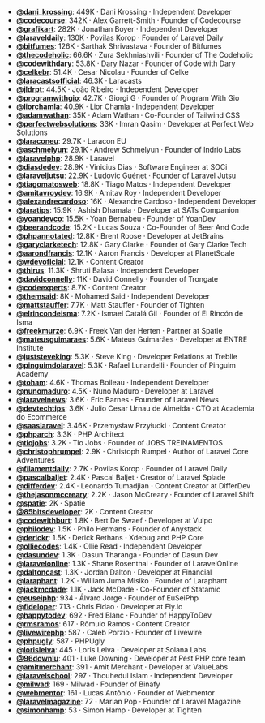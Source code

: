 - **[@dani_krossing](https://www.youtube.com/@dani_krossing)**: 449K ‧ Dani Krossing ‧ Independent Developer
- **[@codecourse](https://www.youtube.com/@codecourse)**: 342K ‧ Alex Garrett-Smith ‧ Founder of Codecourse
- **[@grafikart](https://www.youtube.com/@grafikart)**: 282K ‧ Jonathan Boyer ‧ Independent Developer
- **[@laraveldaily](https://www.youtube.com/@laraveldaily)**: 130K ‧ Povilas Korop ‧ Founder of Laravel Daily
- **[@bitfumes](https://www.youtube.com/@bitfumes)**: 126K ‧ Sarthak Shrivastava ‧ Founder of Bitfumes
- **[@thecodeholic](https://www.youtube.com/@thecodeholic)**: 66.6K ‧ Zura Sekhniashvili ‧ Founder of The Codeholic
- **[@codewithdary](https://www.youtube.com/@codewithdary)**: 53.8K ‧ Dary Nazar ‧ Founder of Code with Dary
- **[@celkebr](https://www.youtube.com/@celkebr)**: 51.4K ‧ Cesar Nicolau ‧ Founder of Celke
- **[@laracastsofficial](https://www.youtube.com/@laracastsofficial)**: 46.3K ‧ Laracasts
- **[@jldrpt](https://www.youtube.com/@jldrpt)**: 44.5K ‧ João Ribeiro ‧ Independent Developer
- **[@programwithgio](https://www.youtube.com/@programwithgio)**: 42.7K ‧ Giorgi G ‧ Founder of Program With Gio
- **[@liorchamla](https://www.youtube.com/@liorchamla)**: 40.9K ‧ Lior Chamla ‧ Independent Developer
- **[@adamwathan](https://www.youtube.com/@adamwathan)**: 35K ‧ Adam Wathan ‧ Co-Founder of Tailwind CSS
- **[@perfectwebsolutions](https://www.youtube.com/@perfectwebsolutions)**: 33K ‧ Imran Qasim ‧ Developer at Perfect Web Solutions
- **[@laraconeu](https://www.youtube.com/@laraconeu)**: 29.7K ‧ Laracon EU
- **[@aschmelyun](https://www.youtube.com/@aschmelyun)**: 29.1K ‧ Andrew Schmelyun ‧ Founder of Indrio Labs
- **[@laravelphp](https://www.youtube.com/@laravelphp)**: 28.9K ‧ Laravel
- **[@diasdedev](https://www.youtube.com/@diasdedev)**: 28.9K ‧ Vinicius Dias ‧ Software Engineer at SOCi
- **[@laraveljutsu](https://www.youtube.com/@laraveljutsu)**: 22.9K ‧ Ludovic Guénet ‧ Founder of Laravel Jutsu
- **[@tiagomatosweb](https://www.youtube.com/@tiagomatosweb)**: 18.8K ‧ Tiago Matos ‧ Independent Developer
- **[@amitavroydev](https://www.youtube.com/@amitavroydev)**: 16.9K ‧ Amitav Roy ‧ Independent Developer
- **[@alexandrecardoso](https://www.youtube.com/@alexandrecardoso)**: 16K ‧ Alexandre Cardoso ‧ Independent Developer
- **[@laratips](https://www.youtube.com/@laratips)**: 15.9K ‧ Ashish Dhamala ‧ Developer at SATs Companion
- **[@yoandevco](https://www.youtube.com/@yoandevco)**: 15.5K ‧ Yoan Bernabeu ‧ Founder of YoanDev
- **[@beerandcode](https://www.youtube.com/@beerandcode)**: 15.2K ‧ Lucas Souza ‧ Co-Founder of Beer And Code
- **[@phpannotated](https://www.youtube.com/@phpannotated)**: 12.8K ‧ Brent Roose ‧ Developer at JetBrains
- **[@garyclarketech](https://www.youtube.com/@garyclarketech)**: 12.8K ‧ Gary Clarke ‧ Founder of Gary Clarke Tech
- **[@aarondfrancis](https://www.youtube.com/@aarondfrancis)**: 12.1K ‧ Aaron Francis ‧ Developer at PlanetScale
- **[@wdevoficial](https://www.youtube.com/@wdevoficial)**: 12.1K ‧ Content Creator
- **[@thirus](https://www.youtube.com/@thirus)**: 11.3K ‧ Shruti Balasa ‧ Independent Developer
- **[@davidconnelly](https://www.youtube.com/@davidconnelly)**: 11K ‧ David Connelly ‧ Founder of Trongate
- **[@codeexperts](https://www.youtube.com/@codeexperts)**: 8.7K ‧ Content Creator
- **[@themsaid](https://www.youtube.com/@themsaid)**: 8K ‧ Mohamed Said ‧ Independent Developer
- **[@mattstauffer](https://www.youtube.com/@mattstauffer)**: 7.7K ‧ Matt Stauffer ‧ Founder of Tighten
- **[@elrincondeisma](https://www.youtube.com/@elrincondeisma)**: 7.2K ‧ Ismael Catalá Gil ‧ Founder of El Rincón de Isma
- **[@freekmurze](https://www.youtube.com/@freekmurze)**: 6.9K ‧ Freek Van der Herten ‧ Partner at Spatie
- **[@mateusguimaraes](https://www.youtube.com/@mateusguimaraes)**: 5.6K ‧ Mateus Guimarães ‧ Developer at ENTRE Institute
- **[@juststeveking](https://www.youtube.com/@juststeveking)**: 5.3K ‧ Steve King ‧ Developer Relations at Treblle
- **[@pinguimdolaravel](https://www.youtube.com/@pinguimdolaravel)**: 5.3K ‧ Rafael Lunardelli ‧ Founder of Pinguim Academy
- **[@toham](https://www.youtube.com/@toham)**: 4.6K ‧ Thomas Boileau ‧ Independent Developer
- **[@nunomaduro](https://www.youtube.com/@nunomaduro)**: 4.5K ‧ Nuno Maduro ‧ Developer at Laravel
- **[@laravelnews](https://www.youtube.com/@laravelnews)**: 3.6K ‧ Eric Barnes ‧ Founder of Laravel News
- **[@devtechtips](https://www.youtube.com/@devtechtips)**: 3.6K ‧ Julio Cesar Urnau de Almeida ‧ CTO at Academia do Ecommerce
- **[@saaslaravel](https://www.youtube.com/@saaslaravel)**: 3.46K ‧ Przemysław Przyłucki ‧ Content Creator
- **[@phparch](https://www.youtube.com/@phparch)**: 3.3K ‧ PHP Architect
- **[@tiojobs](https://www.youtube.com/@tiojobs)**: 3.2K ‧ Tio Jobs ‧ Founder of JOBS TREINAMENTOS
- **[@christophrumpel](https://www.youtube.com/@christophrumpel)**: 2.9K ‧ Christoph Rumpel ‧ Author of Laravel Core Adventures
- **[@filamentdaily](https://www.youtube.com/@filamentdaily)**: 2.7K ‧ Povilas Korop ‧ Founder of Laravel Daily
- **[@pascalbaljet](https://www.youtube.com/@pascalbaljet)**: 2.4K ‧ Pascal Baljet ‧ Creator of Laravel Splade
- **[@differdev](https://www.youtube.com/@differdev)**: 2.4K ‧ Leonardo Tumadjian ‧ Content Creator at DifferDev
- **[@thejasonmccreary](https://www.youtube.com/@thejasonmccreary)**: 2.2K ‧ Jason McCreary ‧ Founder of Laravel Shift
- **[@spatie](https://www.youtube.com/@spatie)**: 2K ‧ Spatie
- **[@85bitsdeveloper](https://www.youtube.com/@85bitsdeveloper)**: 2K ‧ Content Creator
- **[@codewithburt](https://www.youtube.com/@codewithburt)**: 1.8K ‧ Bert De Swaef ‧ Developer at Vulpo
- **[@philodev](https://www.youtube.com/@philodev)**: 1.5K ‧ Philo Hermans ‧ Founder of Anystack
- **[@derickr](https://www.youtube.com/@DerickRethansXdebug)**: 1.5K ‧ Derick Rethans ‧ Xdebug and PHP Core
- **[@olliecodes](https://www.youtube.com/@olliecodes)**: 1.4K ‧ Ollie Read ‧ Independent Developer
- **[@dasundev](https://www.youtube.com/@dasundev)**: 1.3K ‧ Dasun Tharanga ‧ Founder of Dasun Dev
- **[@laravelonline](https://www.youtube.com/@laravelonline)**: 1.3K ‧ Shane Rosenthal ‧ Founder of LaravelOnline
- **[@daltoncast](https://www.youtube.com/@daltoncast)**: 1.3K ‧ Jordan Dalton ‧ Developer at Financial
- **[@laraphant](https://www.youtube.com/@laraphant)**: 1.2K ‧ William Juma Misiko ‧ Founder of Laraphant
- **[@jackmcdade](https://www.youtube.com/@jackmcdade)**: 1.1K ‧ Jack McDade ‧ Co-Founder of Statamic
- **[@euseiphp](https://www.youtube.com/@euseiphp)**: 934 ‧ Álvaro Jorge ‧ Founder of EuSeiPhp
- **[@fideloper](https://www.youtube.com/@fideloper)**: 713 ‧ Chris Fidao ‧ Developer at Fly.io
- **[@happytodev](https://www.youtube.com/@happytodev)**: 692 ‧ Fred Blanc ‧ Founder of HappyToDev
- **[@rmsramos](https://www.youtube.com/@rmsramos)**: 617 ‧ Rômulo Ramos ‧ Content Creator
- **[@livewirephp](https://www.youtube.com/@livewirephp)**: 587 ‧ Caleb Porzio ‧ Founder of Livewire
- **[@phpugly](https://www.youtube.com/@PHPUgly)**: 587 ‧ PHPUgly
- **[@lorisleiva](https://www.youtube.com/@lorisleiva)**: 445 ‧ Loris Leiva ‧ Developer at Solana Labs
- **[@96downlu](https://www.youtube.com/@96downlu)**: 401 ‧ Luke Downing ‧ Developer at Pest PHP core team
- **[@amitmerchant](https://www.youtube.com/@amitmerchant)**: 391 ‧ Amit Merchant ‧ Developer at ValueLabs
- **[@laravelschool](https://www.youtube.com/@laravelschool)**: 297 ‧ Thouhedul Islam ‧ Independent Developer
- **[@milwad](https://www.youtube.com/@milwad)**: 169 ‧ Milwad ‧ Founder of Binafy
- **[@webmentor](https://www.youtube.com/@webmentor)**: 161 ‧ Lucas Antônio ‧ Founder of Webmentor
- **[@laravelmagazine](https://www.youtube.com/@laravelmagazine)**: 72 ‧ Marian Pop ‧ Founder of Laravel Magazine
- **[@simonhamp](https://www.youtube.com/@simonhamp)**: 53 ‧ Simon Hamp ‧ Developer at Tighten
